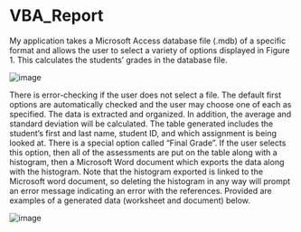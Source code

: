 # VBA_Report
My application takes a Microsoft Access database file (.mdb) of a specific format and allows the user to select a variety of options displayed in Figure 1. This calculates the students’ grades in the database file.

![image](https://user-images.githubusercontent.com/56001475/192040989-068c0e46-5c49-4640-95a9-556d16b12870.png)


There is error-checking if the user does not select a file. The default first options are automatically checked and the user may choose one of each as specified. The data is extracted and organized. In addition, the average and standard deviation will be calculated. The table generated includes the student’s first and last name, student ID, and which assignment is being looked at.
There is a special option called “Final Grade”. If the user selects this option, then all of the assessments are put on the table along with a histogram, then a Microsoft Word document which exports the data along with the histogram. Note that the histogram exported is linked to the Microsoft word document, so deleting the histogram in any way will prompt an error message indicating an error with the references.
Provided are examples of a generated data (worksheet and document) below.

![image](https://user-images.githubusercontent.com/56001475/192041211-070d208b-8dec-451b-8613-844786a36dd6.png)

